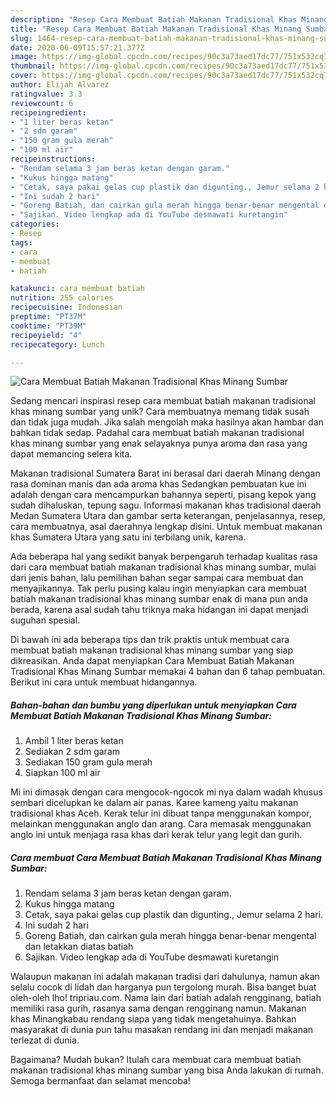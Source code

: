 ```yaml
---
description: "Resep Cara Membuat Batiah Makanan Tradisional Khas Minang Sumbar, Menggugah Selera"
title: "Resep Cara Membuat Batiah Makanan Tradisional Khas Minang Sumbar, Menggugah Selera"
slug: 1464-resep-cara-membuat-batiah-makanan-tradisional-khas-minang-sumbar-menggugah-selera
date: 2020-06-09T15:57:21.377Z
image: https://img-global.cpcdn.com/recipes/90c3a73aed17dc77/751x532cq70/cara-membuat-batiah-makanan-tradisional-khas-minang-sumbar-foto-resep-utama.jpg
thumbnail: https://img-global.cpcdn.com/recipes/90c3a73aed17dc77/751x532cq70/cara-membuat-batiah-makanan-tradisional-khas-minang-sumbar-foto-resep-utama.jpg
cover: https://img-global.cpcdn.com/recipes/90c3a73aed17dc77/751x532cq70/cara-membuat-batiah-makanan-tradisional-khas-minang-sumbar-foto-resep-utama.jpg
author: Elijah Alvarez
ratingvalue: 3.3
reviewcount: 6
recipeingredient:
- "1 liter beras ketan"
- "2 sdm garam"
- "150 gram gula merah"
- "100 ml air"
recipeinstructions:
- "Rendam selama 3 jam beras ketan dengan garam."
- "Kukus hingga matang"
- "Cetak, saya pakai gelas cup plastik dan digunting., Jemur selama 2 hari."
- "Ini sudah 2 hari"
- "Goreng Batiah, dan cairkan gula merah hingga benar-benar mengental dan letakkan diatas batiah"
- "Sajikan. Video lengkap ada di YouTube desmawati kuretangin"
categories:
- Resep
tags:
- cara
- membuat
- batiah

katakunci: cara membuat batiah 
nutrition: 255 calories
recipecuisine: Indonesian
preptime: "PT37M"
cooktime: "PT39M"
recipeyield: "4"
recipecategory: Lunch

---
```



![Cara Membuat Batiah Makanan Tradisional Khas Minang Sumbar](https://img-global.cpcdn.com/recipes/90c3a73aed17dc77/751x532cq70/cara-membuat-batiah-makanan-tradisional-khas-minang-sumbar-foto-resep-utama.jpg)

Sedang mencari inspirasi resep cara membuat batiah makanan tradisional khas minang sumbar yang unik? Cara membuatnya memang tidak susah dan tidak juga mudah. Jika salah mengolah maka hasilnya akan hambar dan bahkan tidak sedap. Padahal cara membuat batiah makanan tradisional khas minang sumbar yang enak selayaknya punya aroma dan rasa yang dapat memancing selera kita.

Makanan tradisional Sumatera Barat ini berasal dari daerah Minang dengan rasa dominan manis dan ada aroma khas Sedangkan pembuatan kue ini adalah dengan cara mencampurkan bahannya seperti, pisang kepok yang sudah dihaluskan, tepung sagu. Informasi makanan khas tradisional daerah Medan Sumatera Utara dan gambar serta keterangan, penjelasannya, resep, cara membuatnya, asal daerahnya lengkap disini. Untuk membuat makanan khas Sumatera Utara yang satu ini terbilang unik, karena.

Ada beberapa hal yang sedikit banyak berpengaruh terhadap kualitas rasa dari cara membuat batiah makanan tradisional khas minang sumbar, mulai dari jenis bahan, lalu pemilihan bahan segar sampai cara membuat dan menyajikannya. Tak perlu pusing kalau ingin menyiapkan cara membuat batiah makanan tradisional khas minang sumbar enak di mana pun anda berada, karena asal sudah tahu triknya maka hidangan ini dapat menjadi suguhan spesial.


Di bawah ini ada beberapa tips dan trik praktis untuk membuat cara membuat batiah makanan tradisional khas minang sumbar yang siap dikreasikan. Anda dapat menyiapkan Cara Membuat Batiah Makanan Tradisional Khas Minang Sumbar memakai 4 bahan dan 6 tahap pembuatan. Berikut ini cara untuk membuat hidangannya.

<!--inarticleads1-->

##### Bahan-bahan dan bumbu yang diperlukan untuk menyiapkan Cara Membuat Batiah Makanan Tradisional Khas Minang Sumbar:

1. Ambil 1 liter beras ketan
1. Sediakan 2 sdm garam
1. Sediakan 150 gram gula merah
1. Siapkan 100 ml air


Mi ini dimasak dengan cara mengocok-ngocok mi nya dalam wadah khusus sembari dicelupkan ke dalam air panas. Karee kameng yaitu makanan tradisional khas Aceh. Kerak telur ini dibuat tanpa menggunakan kompor, melainkan menggunakan anglo dan arang. Cara memasak menggunakan anglo ini untuk menjaga rasa khas dari kerak telur yang legit dan gurih. 

<!--inarticleads2-->

##### Cara membuat Cara Membuat Batiah Makanan Tradisional Khas Minang Sumbar:

1. Rendam selama 3 jam beras ketan dengan garam.
1. Kukus hingga matang
1. Cetak, saya pakai gelas cup plastik dan digunting., Jemur selama 2 hari.
1. Ini sudah 2 hari
1. Goreng Batiah, dan cairkan gula merah hingga benar-benar mengental dan letakkan diatas batiah
1. Sajikan. Video lengkap ada di YouTube desmawati kuretangin


Walaupun makanan ini adalah makanan tradisi dari dahulunya, namun akan selalu cocok di lidah dan harganya pun tergolong murah. Bisa banget buat oleh-oleh lho! tripriau.com. Nama lain dari batiah adalah rengginang, batiah memiliki rasa gurih, rasanya sama dengan rengginang namun. Makanan khas Minangkabau rendang siapa yang tidak mengetahuinya. Bahkan masyarakat di dunia pun tahu masakan rendang ini dan menjadi makanan terlezat di dunia. 

Bagaimana? Mudah bukan? Itulah cara membuat cara membuat batiah makanan tradisional khas minang sumbar yang bisa Anda lakukan di rumah. Semoga bermanfaat dan selamat mencoba!
